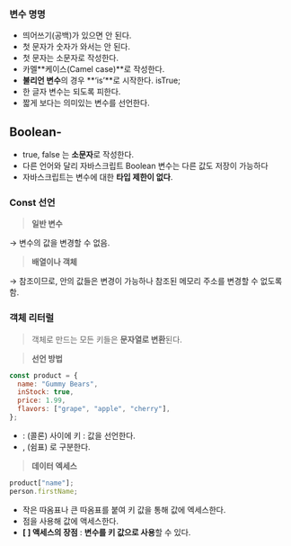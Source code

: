 ### 변수 명명

- 띄어쓰기(공백)가 있으면 안 된다.
- 첫 문자가 숫자가 와서는 안 된다.
- 첫 문자는 소문자로 작성한다.
- 카멜**케이스(Camel case)**로 작성한다.
- **불리언 변수**의 경우 **‘is’**로 시작한다. isTrue;
- 한 글자 변수는 되도록 피한다.
- 짧게 보다는 의미있는 변수를 선언한다.

## **Boolean-**

- true, false 는 **소문자**로 작성한다.
- 다른 언어와 달리 자바스크립트 Boolean 변수는 다른 값도 저장이 가능하다
- 자바스크립트는 변수에 대한 **타입 제한이 없다**.

### **Const 선언**

> **일반 변수**

→ 변수의 값을 변경할 수 없음.

> **배열이나 객체**

→ 참조이므로, 안의 값들은 변경이 가능하나 참조된 메모리 주소를 변경할 수 없도록 함.

### **객체 리터럴**

> 객체로 만드는 모든 키들은 **문자열로 변환**된다.

> **선언 방법**

```jsx
const product = {
  name: "Gummy Bears",
  inStock: true,
  price: 1.99,
  flavors: ["grape", "apple", "cherry"],
};
```

- : (콜론) 사이에 키 : 값을 선언한다.
- , (쉼표) 로 구분한다.

> **데이터 엑세스**

```jsx
product["name"];
person.firstName;
```

- 작은 따옴표나 큰 따옴표를 붙여 키 값을 통해 값에 엑세스한다.
- 점을 사용해 값에 액세스한다.
- **[ ] 액세스의 장점** : **변수를 키 값으로 사용**할 수 있다.
